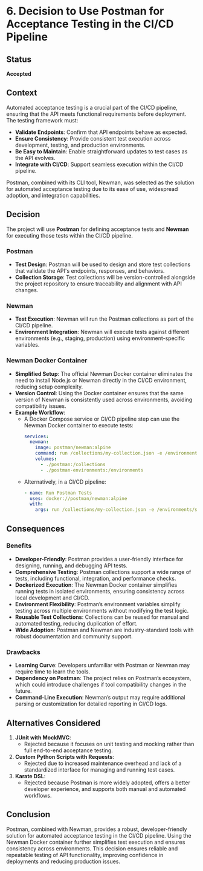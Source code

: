 # 6. Decision to Use Postman for Acceptance Testing in the CI/CD Pipeline

## Status

**Accepted**

## Context

Automated acceptance testing is a crucial part of the CI/CD pipeline, ensuring that the API meets functional requirements before deployment. The testing framework must:
- **Validate Endpoints**: Confirm that API endpoints behave as expected.
- **Ensure Consistency**: Provide consistent test execution across development, testing, and production environments.
- **Be Easy to Maintain**: Enable straightforward updates to test cases as the API evolves.
- **Integrate with CI/CD**: Support seamless execution within the CI/CD pipeline.

Postman, combined with its CLI tool, Newman, was selected as the solution for automated acceptance testing due to its ease of use, widespread adoption, and integration capabilities.

## Decision

The project will use **Postman** for defining acceptance tests and **Newman** for executing those tests within the CI/CD pipeline.

### Postman
- **Test Design**: Postman will be used to design and store test collections that validate the API's endpoints, responses, and behaviors.
- **Collection Storage**: Test collections will be version-controlled alongside the project repository to ensure traceability and alignment with API changes.

### Newman
- **Test Execution**: Newman will run the Postman collections as part of the CI/CD pipeline.
- **Environment Integration**: Newman will execute tests against different environments (e.g., staging, production) using environment-specific variables.

### Newman Docker Container
- **Simplified Setup**: The official Newman Docker container eliminates the need to install Node.js or Newman directly in the CI/CD environment, reducing setup complexity.
- **Version Control**: Using the Docker container ensures that the same version of Newman is consistently used across environments, avoiding compatibility issues.
- **Example Workflow**:
    - A Docker Compose service or CI/CD pipeline step can use the Newman Docker container to execute tests:
      ```yaml
      services:
        newman:
          image: postman/newman:alpine
          command: run /collections/my-collection.json -e /environments/staging.json
          volumes:
            - ./postman:/collections
            - ./postman-environments:/environments
      ```
    - Alternatively, in a CI/CD pipeline:
      ```yaml
      - name: Run Postman Tests
        uses: docker://postman/newman:alpine
        with:
          args: run /collections/my-collection.json -e /environments/staging.json
      ```

## Consequences

### Benefits
- **Developer-Friendly**: Postman provides a user-friendly interface for designing, running, and debugging API tests.
- **Comprehensive Testing**: Postman collections support a wide range of tests, including functional, integration, and performance checks.
- **Dockerized Execution**: The Newman Docker container simplifies running tests in isolated environments, ensuring consistency across local development and CI/CD.
- **Environment Flexibility**: Postman’s environment variables simplify testing across multiple environments without modifying the test logic.
- **Reusable Test Collections**: Collections can be reused for manual and automated testing, reducing duplication of effort.
- **Wide Adoption**: Postman and Newman are industry-standard tools with robust documentation and community support.

### Drawbacks
- **Learning Curve**: Developers unfamiliar with Postman or Newman may require time to learn the tools.
- **Dependency on Postman**: The project relies on Postman’s ecosystem, which could introduce challenges if tool compatibility changes in the future.
- **Command-Line Execution**: Newman’s output may require additional parsing or customization for detailed reporting in CI/CD logs.

## Alternatives Considered

1. **JUnit with MockMVC**:
    - Rejected because it focuses on unit testing and mocking rather than full end-to-end acceptance testing.
2. **Custom Python Scripts with Requests**:
    - Rejected due to increased maintenance overhead and lack of a standardized interface for managing and running test cases.
3. **Karate DSL**:
    - Rejected because Postman is more widely adopted, offers a better developer experience, and supports both manual and automated workflows.

## Conclusion

Postman, combined with Newman, provides a robust, developer-friendly solution for automated acceptance testing in the CI/CD pipeline. Using the Newman Docker container further simplifies test execution and ensures consistency across environments. This decision ensures reliable and repeatable testing of API functionality, improving confidence in deployments and reducing production issues.
